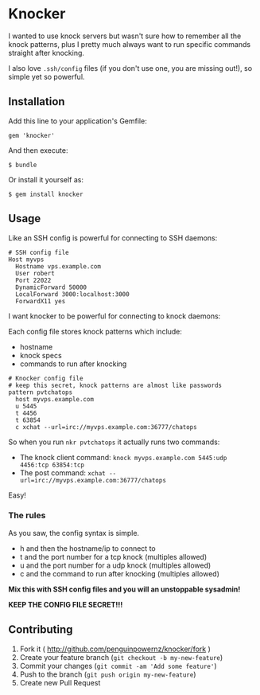 # Knocker

I wanted to use knock servers but wasn't sure how to remember all the knock patterns, plus I pretty much always want to run specific commands straight after knocking.

I also love `.ssh/config` files (if you don't use one, you are missing out!), so simple yet so powerful.

## Installation

Add this line to your application's Gemfile:

    gem 'knocker'

And then execute:

    $ bundle

Or install it yourself as:

    $ gem install knocker

## Usage

Like an SSH config is powerful for connecting to SSH daemons:

```
# SSH config file
Host myvps
  Hostname vps.example.com
  User robert
  Port 22022
  DynamicForward 50000
  LocalForward 3000:localhost:3000
  ForwardX11 yes
```

I want knocker to be powerful for connecting to knock daemons:

Each config file stores knock patterns which include:

* hostname
* knock specs
* commands to run after knocking

```
# Knocker config file
# keep this secret, knock patterns are almost like passwords
pattern pvtchatops
  host myvps.example.com
  u 5445
  t 4456
  t 63854
  c xchat --url=irc://myvps.example.com:36777/chatops
```

So when you run `nkr pvtchatops` it actually runs two commands:

* The knock client command: `knock myvps.example.com 5445:udp 4456:tcp 63854:tcp`
* The post command: `xchat --url=irc://myvps.example.com:36777/chatops`

Easy!

### The rules

As you saw, the config syntax is simple.

* h and then the hostname/ip to connect to
* t and the port number for a tcp knock (multiples allowed)
* u and the port number for a udp knock (multiples allowed)
* c and the command to run after knocking (multiples allowed)

**Mix this with SSH config files and you will an unstoppable sysadmin!**

**KEEP THE CONFIG FILE SECRET!!!**

## Contributing

1. Fork it ( http://github.com/penguinpowernz/knocker/fork )
2. Create your feature branch (`git checkout -b my-new-feature`)
3. Commit your changes (`git commit -am 'Add some feature'`)
4. Push to the branch (`git push origin my-new-feature`)
5. Create new Pull Request
